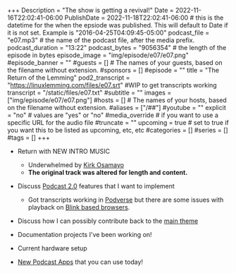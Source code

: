 +++
Description = "The show is getting a revival!"
Date = 2022-11-16T22:02:41-06:00
PublishDate = 2022-11-18T22:02:41-06:00 # this is the datetime for the when the epsiode was published. This will default to Date if it is not set. Example is "2016-04-25T04:09:45-05:00"
podcast_file = "e07.mp3" # the name of the podcast file, after the media prefix.
podcast_duration = "13:22"
podcast_bytes = "9056354" # the length of the episode in bytes
episode_image = "img/episode/e07/e07.png"
#episode_banner = ""
#guests = [] # The names of your guests, based on the filename without extension.
#sponsors = []
#episode = ""
title = "The Return of the Lemming"
pod2_transcript = "https://linuxlemming.com/files/e07.srt" #WIP to get transcripts working
transcript = "/static/files/e07.txt"
#subtitle = ""
images = ["img/episode/e07/e07.png"]
#hosts = [] # The names of your hosts, based on the filename without extension.
#aliases = ["/##"]
#youtube = ""
explicit = "no" # values are "yes" or "no"
#media_override # if you want to use a specific URL for the audio file
#truncate = ""
upcoming = true # set to true if you want this to be listed as upcoming, etc, etc
#categories = []
#series = []
#tags = []
+++
* Return with NEW INTRO MUSIC
    * Underwhelmed by [Kirk Osamayo](https://freemusicarchive.org/music/kirk-osamayo/purple-season-3/underwhelmed/)
    * **The original track was altered for length and content.**
* Discuss [Podcast 2.0](https://github.com/Podcastindex-org/podcast-namespace) features that I want to implement
    * Got transcripts working in [Podverse](https://podverse.fm/podcast/k9uvCAPrQ3) but there are some issues with playback on [Blink based browsers](https://gitlab.com/rastacalavera/linuxlemming/-/issues/3).
* Discuss how I can possibly contribute back to the [main theme](https://github.com/mattstratton/castanet/issues/391)
* Documentation projects I've been working on!
* Current hardware setup 

* [New Podcast Apps](https://podcastindex.org/apps?appTypes=app&elements=Value) that you can use today!